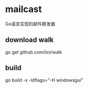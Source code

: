 # mailcast
Go语言实现的邮件群发器

## download walk
go get github.com/lxn/walk

## build
go build -x -ldflags="-H windowsgui"
